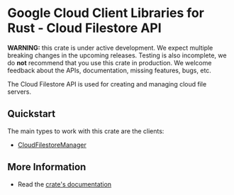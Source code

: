 # Google Cloud Client Libraries for Rust - Cloud Filestore API

<!-- Code generated by sidekick. DO NOT EDIT. -->

**WARNING:** this crate is under active development. We expect multiple breaking
changes in the upcoming releases. Testing is also incomplete, we do **not**
recommend that you use this crate in production. We welcome feedback about the
APIs, documentation, missing features, bugs, etc.

The Cloud Filestore API is used for creating and managing cloud file
servers.

## Quickstart

The main types to work with this crate are the clients:

* [CloudFilestoreManager]

## More Information

* Read the [crate's documentation](https://docs.rs/google-cloud-filestore-v1/latest/google-cloud-filestore-v1)

[CloudFilestoreManager]: https://docs.rs/google-cloud-filestore-v1/latest/google_cloud_filestore_v1/client/struct.CloudFilestoreManager.html
